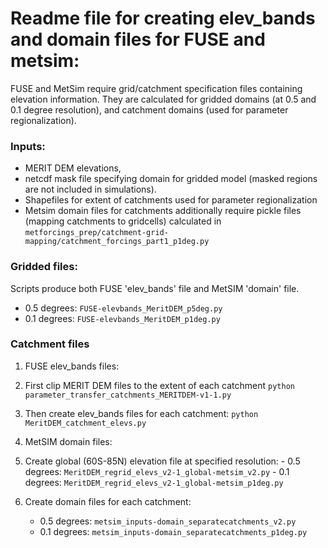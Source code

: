 # Readme file for creating elev_bands and domain files for FUSE and metsim:

FUSE and MetSim require grid/catchment specification files containing elevation information.
They are calculated for gridded domains (at 0.5 and 0.1 degree resolution), and catchment domains (used for parameter regionalization).

### Inputs:
- MERIT DEM elevations,
- netcdf mask file specifying domain for gridded model (masked regions are not included in simulations).
- Shapefiles for extent of catchments used for parameter regionalization
- Metsim domain files for catchments additionally require pickle files (mapping catchments to gridcells) calculated in `metforcings_prep/catchment-grid-mapping/catchment_forcings_part1_p1deg.py`

### Gridded files:

Scripts produce both FUSE 'elev_bands' file and MetSIM 'domain' file.
 - 0.5 degrees: `FUSE-elevbands_MeritDEM_p5deg.py`
 - 0.1 degrees: `FUSE-elevbands_MeritDEM_p1deg.py`

### Catchment files

1. FUSE elev_bands files:

  1. First clip MERIT DEM files to the extent of each catchment
	`python parameter_transfer_catchments_MERITDEM-v1-1.py`
  2. Then create elev_bands files for each catchment:
	`python MeritDEM_catchment_elevs.py`

2. MetSIM domain files:

  1. Create global (60S-85N) elevation file at specified resolution:
	- 0.5 degrees: `MeritDEM_regrid_elevs_v2-1_global-metsim_v2.py`
	- 0.1 degrees: `MeritDEM_regrid_elevs_v2-1_global-metsim_p1deg.py`

 2. Create domain files for each catchment:
	- 0.5 degrees: `metsim_inputs-domain_separatecatchments_v2.py`
	- 0.1 degrees: `metsim_inputs-domain_separatecatchments_p1deg.py`
